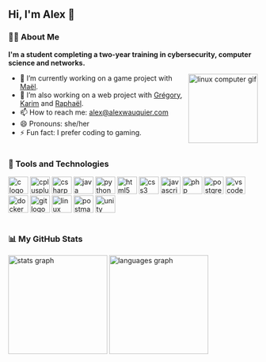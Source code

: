 ## Hi, I'm Alex 👋

### 👩‍💻 About Me

**I'm a student completing a two-year training in cybersecurity, computer science and networks.**

<img align="right" height="140" src="https://media.tenor.com/dHk-LfzHrtwAAAAi/linux-computer.gif" alt="linux computer gif" />

- 🔭 I’m currently working on a game project with [Maël](https://github.com/maeldolium).
- 🌱 I’m also working on a web project with [Grégory](https://github.com/GregorySpro), [Karim](https://github.com/abdelkarim1907) and [Raphaël](https://github.com/fyles-git).
- 📫 How to reach me: alex@alexwauquier.com
- 😄 Pronouns: she/her
- ⚡ Fun fact: I prefer coding to gaming.

#

### 🧰 Tools and Technologies

<div align="left">
  <img src="https://cdn.jsdelivr.net/gh/devicons/devicon/icons/c/c-original.svg" alt="c logo" width="40" height="35" />
  <img src="https://cdn.jsdelivr.net/gh/devicons/devicon/icons/cplusplus/cplusplus-original.svg" alt="cplusplus logo" width="40" height="35" />
  <img src="https://cdn.jsdelivr.net/gh/devicons/devicon/icons/csharp/csharp-original.svg" alt="csharp logo" width="40" height="35" />
  <img src="https://cdn.jsdelivr.net/gh/devicons/devicon/icons/java/java-original.svg" alt="java logo" width="40" height="35" />
  <img src="https://cdn.jsdelivr.net/gh/devicons/devicon/icons/python/python-original.svg" alt="python logo" width="40" height="35" />
  <img src="https://cdn.jsdelivr.net/gh/devicons/devicon/icons/html5/html5-original.svg" alt="html5 logo" width="40" height="35" />
  <img src="https://cdn.jsdelivr.net/gh/devicons/devicon/icons/css3/css3-original.svg" alt="css3 logo" width="40" height="35" />
  <img src="https://cdn.jsdelivr.net/gh/devicons/devicon/icons/javascript/javascript-original.svg" alt="javascript logo" width="40" height="35" />
  <img src="https://cdn.jsdelivr.net/gh/devicons/devicon/icons/php/php-original.svg" alt="php logo" width="40" height="35" />
  <img src="https://cdn.jsdelivr.net/gh/devicons/devicon/icons/postgresql/postgresql-original.svg" alt="postgresql logo" width="40" height="35" />
  <img src="https://cdn.jsdelivr.net/gh/devicons/devicon/icons/vscode/vscode-original.svg" alt="vscode logo" width="40" height="35" />
  <img src="https://cdn.jsdelivr.net/gh/devicons/devicon/icons/docker/docker-plain.svg" alt="docker logo" width="40" height="35" />
  <img src="https://cdn.jsdelivr.net/gh/devicons/devicon/icons/git/git-original.svg" alt="git logo" width="40" height="35" />
  <img src="https://cdn.jsdelivr.net/gh/devicons/devicon/icons/linux/linux-original.svg" alt="linux logo" width="40" height="35" />
  <img src="https://cdn.jsdelivr.net/gh/devicons/devicon/icons/postman/postman-original.svg" alt="postman logo" width="40" height="35" />
  <img src="https://cdn.jsdelivr.net/gh/devicons/devicon/icons/unity/unity-original.svg" alt="unity logo" width="40" height="35" />
</div>

#

### 📊 My GitHub Stats

<div align="left">
  <img height="200" src="https://github-readme-stats.vercel.app/api?username=alexwauquier&show_icons=true&theme=material-palenight" alt="stats graph" />
  <img height="200" src="https://github-readme-stats.vercel.app/api/top-langs?username=alexwauquier&layout=compact&theme=material-palenight" height="150" alt="languages graph" />
</div>

